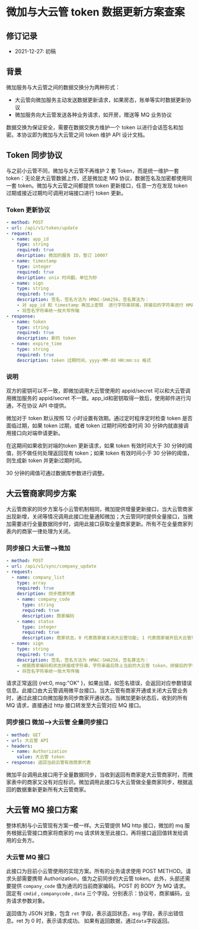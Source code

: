 # 微加与大云管 token 数据更新方案查案

## 修订记录

- 2021-12-27: 初稿

## 背景

微加服务与大云管之间的数据交换分为两种形式：

- 大云管向微加服务主动发送数据更新请求，如果房态，账单等实时数据更新协议
- 微加服务向大云管发送各种业务请求，如开房，赠送等 MQ 业务协议

数据交换为保证安全，需要在数据交换方维护一个 token 以进行会话签名和加密。本协议即为微加与大云管之间 token 维护 API 设计文档。

## Token 同步协议

与之前小云管不同，微加与大云管不再维护 2 套 Token，而是统一维护一套 token：无论是大云管数据上传，还是微加走 MQ 协议，数据签名及加密都使用同一套 token。微加与大云管之间都提供 token 更新接口，任意一方在发现 token 过期或接近过期均可调用对端接口进行 token 更新。

### Token 更新协议

```yaml
- method: POST
- url: /api/v1/token/update
- request:
  - name: app_id
    type: string
    required: true
    desription: 微加的服务 ID，暂订 10007
  - name: timestamp
    type: integer
    required: true
    desription: unix 时间戳，单位为秒
  - name: sign
    type: string
    required: true
    description: 签名，签名方法为 HMAC-SHA256，签名算法为：
    - 对 app_id 和 timestamp 再加上密钥  进行字符串拼接，拼接后的字符串进行 HMAC-SHA256 签名，得到签名字符串
    - 将签名字符串统一按大写传输
- response:
  - name: token
    type: string
    required: true
    description: 新的 token
  - name: expire_time
    type: string
    required: true
    description: token 过期时间，yyyy-MM-dd HH:mm:ss 格式
```

### 说明

双方的密钥可以不一致，即微加调用大云管使用的 appid/secret 可以和大云管调用微加服务的 appid/secret 不一致。app_id和密钥取得一致后，使用邮件进行沟通，不在协议 API 中提供。

微加对于 token 默认按照 12 小时设置有效期。通过定时程序定时检查 token 是否面临过期，如果 token 过期，或者 token 过期时间检查时间 30 分钟内就直接调用接口向对端申请更新。

在这期间如果收到对端的token 更新请求，如果 token 有效时间大于 30 分钟的阈值，则不做任何处理返回现有 token；如果 token 有效时间小于 30 分钟的阈值，则生成新 token 并更新过期时间。

30 分钟的阈值可通过数据库参数进行调整。

## 大云管商家同步方案

大云管商家的同步方案与小云管机制相同，微加提供增量更新接口，当大云管商家出现新增，关闭等情况调用此接口批量通知微加；大云管同时提供全量接口，当微加需要进行全量数据同步时，调用此接口获取全量商家更新。所有不在全量商家列表内的商家一律处理为关闭。

### 同步接口 大云管——>微加

```yaml
- method: POST
- url: /api/v1/sync/company_update
- request:
  - name: company_list
    type: array
    required: true
    desription: 同步商家列表
    - name: company_code
      type: string
      required: true
      description: 商家编码
    - name: status
      type: integer
      required: true
      description: 商家状态，0 代表商家被关闭大云管功能; 1 代表商家被开启大云管功能
  - name: sign
    type: string
    required: true
    description: 签名，签名方法为 HMAC-SHA256，签名算法为：
    - 根据商家编码和状态拼接成字符串，字符串最后除上当前的大云管 token，拼接后的字符串进行 HMAC-SHA256 签名，得到签名字符串。
    - 将签名字符串统一按大写传输
```

请求正常返回 {ret:0, msg:"OK" }，如果出错，如签名错误，会返回对应参数错误信息。此接口由大云管调用微平台接口。当大云管有商家开通或关闭大云管业务时，通过此接口向微加服务同步商家开通状态。当微加更新状态后，收到的所有 MQ 请求，直接通过 http 接口转发至大云管对应 MQ 接口。

### 同步接口 微加——>大云管 全量同步接口

```yaml
- method: GET
- url: 大云管 API
- headers:
  - name: Authorization
    value: 大云管 token
- response: 返回当前云管有效商家代表
```

微加平台调用此接口用于全量数据同步，当收到返回有商家是大云管商家时，而微家表中的商家又没有对应标识。微加调用此接口与大云管做全量商家同步，根据返回的数据重新更新所有大云管商家。

## 大云管 MQ 接口方案

整体机制与小云管现有方案一模一样。大云管提供 MQ http 接口，微加的 mq 服务根据云管接口商家将商家的 mq 请求转发至此接口，再将接口返回值转发给调用的业务方。

### 大云管 MQ 接口

此接口为目前小云管使用的实现方案。所有的业务请求使用 POST METHOD。请求头部需要携带 Authorization，值为之前同步的大云管 token。此外，头部还需要提供 `company_code` 值为通讯的当前商家编码。POST 的 BODY 为 MQ 请求。固定有 `cmdid` , `companycode` , `data` 三个字段。分别表示：协议号，商家编码，业务请求参数对象。

返回值为 JSON 对象，包含 `ret` 字段，表示返回状态，`msg` 字段，表示出错信息。ret 为 0 时，表示请求成功。 如果有返回数据，通过`data`字段返回。
